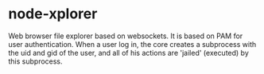 node-xplorer
============

Web browser file explorer based on websockets. It is based on PAM for user authentication.
When a user log in, the core creates a subprocess with the uid and gid of the user, and all of his actions are 'jailed' (executed) by this subprocess.

